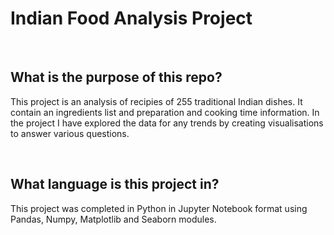 # Indian Food Analysis Project

<br>

## What is the purpose of this repo?

This project is an analysis of recipies of 255 traditional Indian dishes.  It contain an ingredients list and preparation and cooking time information.  In the project I have explored the data for any trends by creating visualisations to answer various questions.

<br>

## What language is this project in?

This project was completed in Python in Jupyter Notebook format using Pandas, Numpy, Matplotlib and Seaborn modules.


